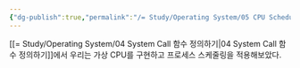 ```yaml
---
{"dg-publish":true,"permalink":"/= Study/Operating System/05 CPU Scheduling/","created":"2024-11-13T23:07:58.000+09:00","updated":"2025-04-10T20:54:53.460+09:00"}
---
```



[[= Study/Operating System/04 System Call 함수 정의하기\|04 System Call 함수 정의하기]]에서 우리는 가상 CPU를 구현하고 프로세스 스케줄링을 적용해보았다.